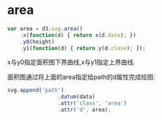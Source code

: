 # area

```js
var area = d3.svg.area()
    .x(function(d) { return x(d.date); })
    .y0(height)
    .y1(function(d) { return y(d.close); });
```

x与y0指定面积图下界曲线,x与y1指定上界曲线.

面积图通过将上面的area指定给path的d属性完成绘图:

```js
svg.append('path')
				.datum(data)
				.attr('class', 'area')
				.attr('d', area);
```

